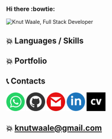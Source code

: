 ### Hi there :bowtie:

![Knut Waale, Full Stack Developer](https://github.com/kwaale/kwaale/blob/main/files/FullStackDeveloper.gif)

## :boom: Languages / Skills

## :boom: Portfolio

## :telephone_receiver: Contacts
<a href="https://www.linkedin.com/in/developer-knutwaale/"><img width="10%" src="https://github.com/kwaale/kwaale/blob/main/img/Wha.png"/></a>
<a href="https://github.com/kwaale"><img width="10%" src="https://github.com/kwaale/kwaale/blob/main/img/gitHub.png"/></a>
<a href="mailto:knutwaale@gmail.com?Subject=Hola Knut"><img width="10%" src="https://github.com/kwaale/kwaale/blob/main/img/gmail.png"/></a>
<a href="https://www.linkedin.com/in/developer-knutwaale/"><img width="10%" src="https://github.com/kwaale/kwaale/blob/main/img/linkein.png"/></a>
<a href="https://github.com/kwaale/kwaale/raw/main/files/CV%20Knut%20Waale%20Full%20Stack%20Development.pdf"><img width="10%" src="https://github.com/kwaale/kwaale/blob/main/img/LogoCV.png"/></a>
## :boom: knutwaale@gmail.com






<!--
**kwaale/kwaale** is a ✨ _special_ ✨ repository because its `README.md` (this file) appears on your GitHub profile.

Here are some ideas to get you started:

- 🔭 I’m currently working on ...
- 🌱 I’m currently learning ...
- 👯 I’m looking to collaborate on ...
- 🤔 I’m looking for help with ...
- 💬 Ask me about ...
- 📫 How to reach me: ...
- 😄 Pronouns: ...
- ⚡ Fun fact: ...
-->
